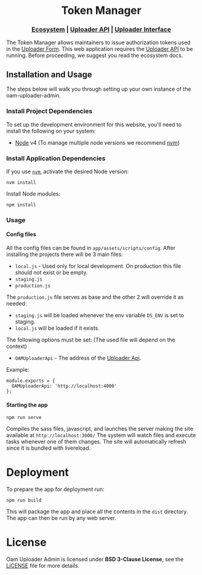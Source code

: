 <h1 align="center">Token Manager</h1>

<div align="center">
  <h3>
  <a href="https://docs.openaerialmap.org/ecosystem/getting-started/">Ecosystem</a>
  <span> | </span>
  <a href="https://github.com/hotosm/oam-uploader-api">Uploader API</a>
  <span> | </span>
  <a href="https://github.com/hotosm/oam-uploader">Uploader Interface</a>
  </h3>
</div>

The Token Manager allows maintainers to issue authorization tokens used in the [Uploader Form](https://github.com/hotosm/oam-uploader). This web application requires the [Uploader API](https://github.com/hotosm/oam-uploader-api) to be running. Before proceeding, we suggest you read the ecosystem docs.


## Installation and Usage

The steps below will walk you through setting up your own instance of the oam-uploader-admin.

### Install Project Dependencies
To set up the development environment for this website, you'll need to install the following on your system:

- [Node](http://nodejs.org/) v4 (To manage multiple node versions we recommend [nvm](https://github.com/creationix/nvm))

### Install Application Dependencies

If you use [`nvm`](https://github.com/creationix/nvm), activate the desired Node version:

```
nvm install
```

Install Node modules:

```
npm install
```

### Usage

#### Config files
All the config files can be found in `app/assets/scripts/config`.
After installing the projects there will be 3 main files:
  - `local.js` - Used only for local development. On production this file should not exist or be empty.
  - `staging.js`
  - `production.js`

The `production.js` file serves as base and the other 2 will override it as needed:
  - `staging.js` will be loaded whenever the env variable `DS_ENV` is set to staging.
  - `local.js` will be loaded if it exists.

The following options must be set: (The used file will depend on the context)
  - `OAMUploaderApi` - The address of the [Uploader Api](https://github.com/hotosm/oam-uploader-api).

Example:
``` 
module.exports = {
  OAMUploaderApi: 'http://localhost:4000'
};
``` 

#### Starting the app

```
npm run serve
```
Compiles the sass files, javascript, and launches the server making the site available at `http://localhost:3000/`
The system will watch files and execute tasks whenever one of them changes.
The site will automatically refresh since it is bundled with livereload.

# Deployment
To prepare the app for deployment run:

```
npm run build
```
This will package the app and place all the contents in the `dist` directory.
The app can then be run by any web server.

# License
Oam Uploader Admin is licensed under **BSD 3-Clause License**, see the [LICENSE](LICENSE) file for more details.
